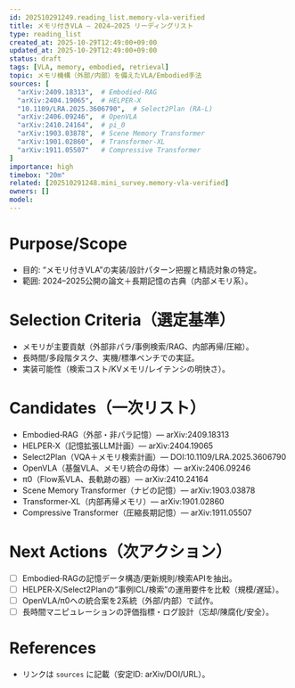 ```yaml
---
id: 202510291249.reading_list.memory-vla-verified
title: メモリ付きVLA — 2024–2025 リーディングリスト
type: reading_list
created_at: 2025-10-29T12:49:00+09:00
updated_at: 2025-10-29T12:49:00+09:00
status: draft
tags: [VLA, memory, embodied, retrieval]
topic: メモリ機構（外部/内部）を備えたVLA/Embodied手法
sources: [
  "arXiv:2409.18313",  # Embodied-RAG
  "arXiv:2404.19065",  # HELPER-X
  "10.1109/LRA.2025.3606790",  # Select2Plan (RA-L)
  "arXiv:2406.09246",  # OpenVLA
  "arXiv:2410.24164",  # pi_0
  "arXiv:1903.03878",  # Scene Memory Transformer
  "arXiv:1901.02860",  # Transformer-XL
  "arXiv:1911.05507"   # Compressive Transformer
]
importance: high
timebox: "20m"
related: [202510291248.mini_survey.memory-vla-verified]
owners: []
model: 
---
```


# Purpose/Scope
- 目的: “メモリ付きVLA”の実装/設計パターン把握と精読対象の特定。
- 範囲: 2024–2025公開の論文＋長期記憶の古典（内部メモリ系）。

# Selection Criteria（選定基準）
- メモリが主要貢献（外部非パラ/事例検索/RAG、内部再帰/圧縮）。
- 長時間/多段階タスク、実機/標準ベンチでの実証。
- 実装可能性（検索コスト/KVメモリ/レイテンシの明快さ）。

# Candidates（一次リスト）
- Embodied‑RAG（外部・非パラ記憶）— arXiv:2409.18313
- HELPER‑X（記憶拡張LLM計画）— arXiv:2404.19065
- Select2Plan（VQA＋メモリ検索計画）— DOI:10.1109/LRA.2025.3606790
- OpenVLA（基盤VLA、メモリ統合の母体）— arXiv:2406.09246
- π0（Flow系VLA、長軌跡の器）— arXiv:2410.24164
- Scene Memory Transformer（ナビの記憶）— arXiv:1903.03878
- Transformer‑XL（内部再帰メモリ）— arXiv:1901.02860
- Compressive Transformer（圧縮長期記憶）— arXiv:1911.05507

# Next Actions（次アクション）
- [ ] Embodied‑RAGの記憶データ構造/更新規則/検索APIを抽出。
- [ ] HELPER‑X/Select2Planの“事例ICL/検索”の運用要件を比較（規模/遅延）。
- [ ] OpenVLA/π0への統合案を2系統（外部/内部）で試作。
- [ ] 長時間マニピュレーションの評価指標・ログ設計（忘却/陳腐化/安全）。

# References
- リンクは `sources` に記載（安定ID: arXiv/DOI/URL）。

